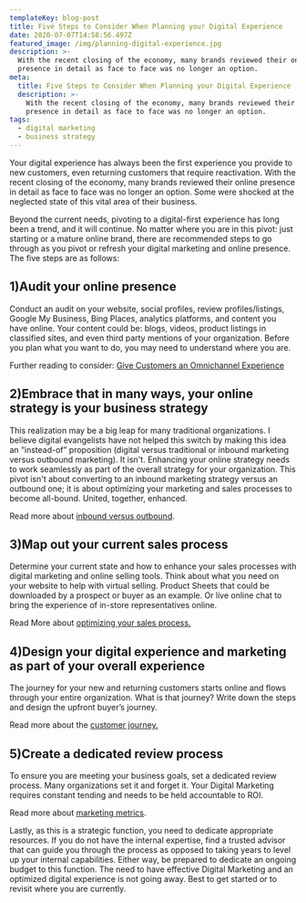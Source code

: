 ```yaml
---
templateKey: blog-post
title: Five Steps to Consider When Planning your Digital Experience
date: 2020-07-07T14:58:56.497Z
featured_image: /img/planning-digital-experience.jpg
description: >-
  With the recent closing of the economy, many brands reviewed their online
  presence in detail as face to face was no longer an option.
meta:
  title: Five Steps to Consider When Planning your Digital Experience
  description: >-
    With the recent closing of the economy, many brands reviewed their online
    presence in detail as face to face was no longer an option.
tags:
  - digital marketing
  - business strategy
---
```

Your digital experience has always been the first experience you provide to new customers, even returning customers that require reactivation. With the recent closing of the economy, many brands reviewed their online presence in detail as face to face was no longer an option. Some were shocked at the neglected state of this vital area of their business.

Beyond the current needs, pivoting to a digital-first experience has long been a trend, and it will continue. No matter where you are in this pivot: just starting or a mature online brand, there are recommended steps to go through as you pivot or refresh your digital marketing and online presence. The five steps are as follows:



## 1)Audit your online presence

Conduct an audit on your website, social profiles, review profiles/listings, Google My Business, Bing Places, analytics platforms, and content you have online. Your content could be: blogs, videos, product listings in classified sites, and even third party mentions of your organization. Before you plan what you want to do, you may need to understand where you are.

Further reading to consider:[](https://www.graphicintuitions.com/articles/give-customers-omnichannel-marketing-experience/) [Give Customers an Omnichannel Experience](https://www.graphicintuitions.com/articles/give-customers-omnichannel-marketing-experience/)



## 2)Embrace that in many ways, your online strategy is your business strategy

This realization may be a big leap for many traditional organizations. I believe digital evangelists have not helped this switch by making this idea an “instead-of” proposition (digital versus traditional or inbound marketing versus outbound marketing). It isn't. Enhancing your online strategy needs to work seamlessly as part of the overall strategy for your organization. This pivot isn't about converting to an inbound marketing strategy versus an outbound one; it is about optimizing your marketing and sales processes to become all-bound. United, together, enhanced.

Read more about [inbound versus outbound](https://thesalesblog.com/2020/06/17/what-is-the-most-effective-b2b-sales-prospecting-method/).



## 3)Map out your current sales process

Determine your current state and how to enhance your sales processes with digital marketing and online selling tools. Think about what you need on your website to help with virtual selling. Product Sheets that could be downloaded by a prospect or buyer as an example. Or live online chat to bring the experience of in-store representatives online.

Read More about [optimizing your sales process.](https://www.stevewhittington.com/2016/11/the-four-steps-to-follow-for-phone-sales-leads/)



## 4)Design your digital experience and marketing as part of your overall experience

The journey for your new and returning customers starts online and flows through your entire organization. What is that journey? Write down the steps and design the upfront buyer’s journey.

Read more about the [customer journey.](https://www.stevewhittington.com/2017/03/the-four-stages-of-the-customer-journey/)



## 5)Create a dedicated review process

To ensure you are meeting your business goals, set a dedicated review process. Many organizations set it and forget it. Your Digital Marketing requires constant tending and needs to be held accountable to ROI.

Read more about [marketing metrics](https://www.stevewhittington.com/2017/01/top-seven-marketing-metrics-for-me/).





Lastly, as this is a strategic function, you need to dedicate appropriate resources. If you do not have the internal expertise, find a trusted advisor that can guide you through the process as opposed to taking years to level up your internal capabilities. Either way, be prepared to dedicate an ongoing budget to this function. The need to have effective Digital Marketing and an optimized digital experience is not going away. Best to get started or to revisit where you are currently.